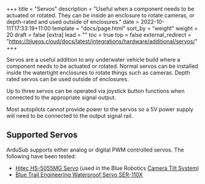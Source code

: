 +++
title = "Servos"
description = "Useful when a component needs to be actuated or rotated. They can be inside an enclosure to rotate cameras, or depth-rated and used outside of enclosures."
date = 2022-10-11T17:33:19+11:00
template = "docs/page.html"
sort_by = "weight"
weight = 20
draft = false
[extra]
lead = ""
toc = true
top = false
external_redirect = "https://blueos.cloud/docs/latest/integrations/hardware/additional/servos/"
+++


Servos are a useful addition to any underwater vehicle build where a component needs to be actuated or rotated. Normal servos can be installed inside the watertight enclosures to rotate things such as cameras. Depth rated servos can be used outside of enclosures.

Up to three servos can be operated via joystick button functions when connected to the appropriate signal output.

Most autopilots cannot provide power to the servos so a 5V power supply will need to be connected to the output signal rail.

## Supported Servos

ArduSub supports either analog or digital PWM controlled servos. The following have been tested:

* [Hitec HS-5055MG Servo](https://hitecrcd.com/products/servos/micro-and-mini-servos/digital-micro-and-mini-servos/hs-5055mg-economy-metal-gear-feather-servo/product) (used in the Blue Robotics [Camera Tilt System](https://bluerobotics.com/store/sensors-sonars-cameras/cameras/camera-tilt-mount/))
* [Blue Trail Engineering Waterproof Servo SER-110X](https://www.bluetrailengineering.com/product-page/100-m-underwater-servo-with-low-profile-bulkhead-connector)
